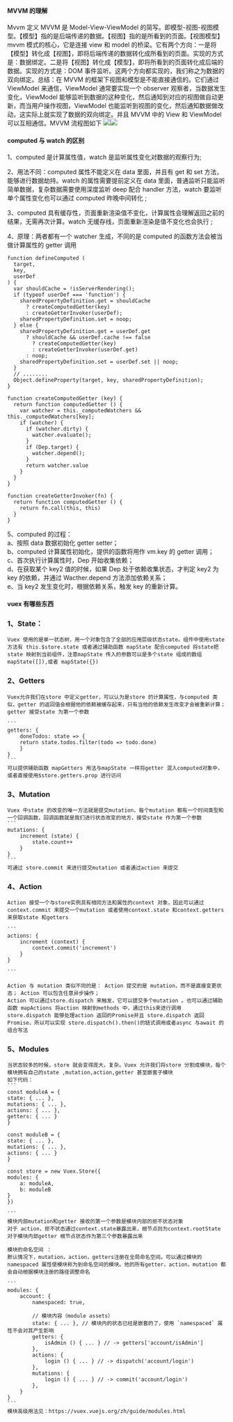 #### MVVM 的理解

Mvvm 定义 MVVM 是 Model-View-ViewModel 的简写。即模型-视图-视图模型。【模型】指的是后端传递的数据。【视图】指的是所看到的页面。【视图模型】mvvm 模式的核心，它是连接 view 和 model 的桥梁。它有两个方向：一是将【模型】转化成【视图】，即将后端传递的数据转化成所看到的页面。实现的方式是：数据绑定。二是将【视图】转化成【模型】，即将所看到的页面转化成后端的数据。实现的方式是：DOM 事件监听。这两个方向都实现的，我们称之为数据的双向绑定。总结：在 MVVM 的框架下视图和模型是不能直接通信的。它们通过 ViewModel 来通信，ViewModel 通常要实现一个 observer 观察者，当数据发生变化，ViewModel 能够监听到数据的这种变化，然后通知到对应的视图做自动更新，而当用户操作视图，ViewModel 也能监听到视图的变化，然后通知数据做改动，这实际上就实现了数据的双向绑定。并且 MVVM 中的 View 和 ViewModel 可以互相通信。MVVM 流程图如下 <img src="./img/mvvm.jpg" ><img src="./img/vue-program.jpg">

#### computed 与 watch 的区别

1、computed 是计算属性值，watch 是监听属性变化对数据的观察行为;

2、用法不同：computed 属性不能定义在 data 里面，并且有 get 和 set 方法，能够进行数据劫持。watch 的属性需要提前定义在 data 里面，普通监听只能监听简单数据，复杂数据需要使用深度监听 deep 配合 handler 方法，watch 要监听单个属性变化也可以通过 computed 昨晚中间转化 ;

3、computed 具有缓存性，页面重新渲染值不变化，计算属性会理解返回之前的结果，无需再次计算。watch 无缓存线，页面重新渲染是值不变化也会执行 ;

4、原理：两者都有一个 watcher 生成，不同的是 computed 的函数方法会被当做计算属性的 getter 调用

```
function defineComputed (
  target,
  key,
  userDef
) {
  var shouldCache = !isServerRendering();
  if (typeof userDef === 'function') {
    sharedPropertyDefinition.get = shouldCache
      ? createComputedGetter(key)
      : createGetterInvoker(userDef);
    sharedPropertyDefinition.set = noop;
  } else {
    sharedPropertyDefinition.get = userDef.get
      ? shouldCache && userDef.cache !== false
        ? createComputedGetter(key)
        : createGetterInvoker(userDef.get)
      : noop;
    sharedPropertyDefinition.set = userDef.set || noop;
  }
  // ........
  Object.defineProperty(target, key, sharedPropertyDefinition);
}

function createComputedGetter (key) {
  return function computedGetter () {
    var watcher = this._computedWatchers && this._computedWatchers[key];
    if (watcher) {
      if (watcher.dirty) {
        watcher.evaluate();
      }
      if (Dep.target) {
        watcher.depend();
      }
      return watcher.value
    }
  }
}

function createGetterInvoker(fn) {
  return function computedGetter () {
    return fn.call(this, this)
  }
}
```

5、computed 的过程：  
 a、按照 data 数据初始化 getter setter；  
 b、computed 计算属性初始化，提供的函数将用作 vm.key 的 getter 调用；  
 c、首次执行计算属性时，Dep 开始收集依赖；  
 d、在获取某个 key2 值的时候，如果 Dep 处于依赖收集状态，才判定 key2 为 key 的依赖，并通过 Wacther.depend 方法添加依赖关系；  
 e、当 key2 发生变化时，根据依赖关系，触发 key 的重新计算。

#### vuex 有哪些东西

### 1、State：

    Vuex 使用的是单一状态树，用一个对象包含了全部的应用层级状态state。组件中使用state方法有 this.$store.state 或者通过辅助函数 mapState 配合computed 将state把state 映射到当前组件，注意mapState 传入的参数可以是多个state 组成的数组mapState([]),或者 mapState({})

### 2、Getters

    Vuex允许我们在store 中定义getter，可以认为是store 的计算属性，与computed 类似，getter 的返回值会根据他的依赖被缓存起来，只有当他的依赖发生改变才会被重新计算；
    getter 接受state 为第一个参数

    ```
    getters: {
        doneTodos: state => {
        return state.todos.filter(todo => todo.done)
        }
    }
    ```
    可以提供辅助函数 mapGetters 用法与mapState 一样将getter 混入computed对象中，或者直接使用$store.getters.prop 进行访问

### 3、Mutation

    Vuex 中state 的改变的唯一方法就是提交mutation，每个mutation 都有一个时间类型和一个回调函数，回调函数就是我们进行状态改变的地方，接受state 作为第一个参数
    ```
    mutations: {
        increment (state) {
            state.count++
        }
    }
    ```
    可通过 store.commit 来进行提交mutation 或者通过action 来提交

### 4、Action

    Action 接受一个与store实例具有相同方法和属性的context 对象，因此可以通过context.commit 来提交一个mutation 或者使用context.state 和context.getters来获取state 和getters

    ```
    actions: {
        increment (context) {
            context.commit('increment')
        }
    }

    ```

    Action 与 mutation 类似不同的是： Action 提交的是 mutation，而不是直接变更状态； Action 可以包含任意异步操作；
    Action 可以通过store.dispatch 来触发，它可以提交多个mutation 。也可以通过辅助函数 mapActions 将action 映射到methods 中，通过this来进行调用
    store.dispatch 能够处理action 返回的Promise并且 store.dispatch 返回Promise，所以可以实现 store.dispatch().then()的链式调用或者async 与await 的组合写法

### 5、Modules

    当状态较多的时候，store 就会变得庞大，复杂。Vuex 允许我们将store 分割成模块，每个模块拥有自己的state ,mutation,action,getter 甚至嵌套子模块
    如下代码：
    ```
    const moduleA = {
    state: { ... },
    mutations: { ... },
    actions: { ... },
    getters: { ... }
    }

    const moduleB = {
    state: { ... },
    mutations: { ... },
    actions: { ... }
    }

    const store = new Vuex.Store({
    modules: {
        a: moduleA,
        b: moduleB
    }
    })

    ```
    模块内部mutation和getter 接收的第一个参数是模块内部的拒不状态对象
    对于 action，拒不状态通过context.state暴露出来，根节点则为context.rootState
    对于模块内部getter 根节点状态作为第三个参数暴露出来

    模块的命名空间 ：
    默认情况下，mutation，action，getters注册在全局命名空间。可以通过模块的namespaced 属性使模块称为到命名空间的模块。他的所有getter，action，mutation 都会自动根据模块注册的路径调整命名

    ```
    modules: {
        account: {
            namespaced: true,

            // 模块内容（module assets）
            state: { ... }, // 模块内的状态已经是嵌套的了，使用 `namespaced` 属性不会对其产生影响
            getters: {
                isAdmin () { ... } // -> getters['account/isAdmin']
            },
            actions: {
                login () { ... } // -> dispatch('account/login')
            },
            mutations: {
                login () { ... } // -> commit('account/login')
            },
        }
    }
    ```
    模块高级用法见：https://vuex.vuejs.org/zh/guide/modules.html
